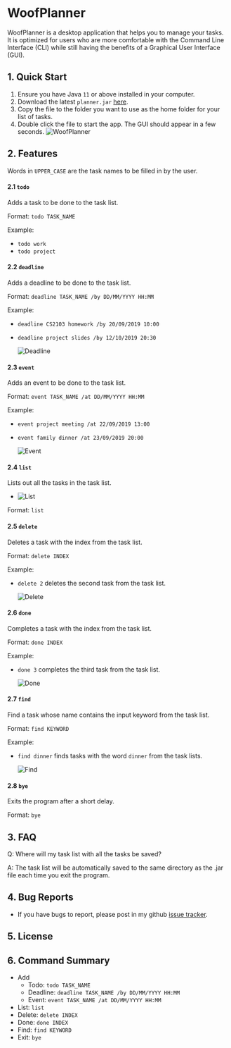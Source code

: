 # WoofPlanner

WoofPlanner is a desktop application that helps you to manage your tasks. It is optimized for users who 
are more comfortable with the Command Line Interface (CLI) while still having the benefits of a 
Graphical User Interface (GUI).

## 1. Quick Start
1. Ensure you have Java `11` or above installed in your computer.
2. Download the latest `planner.jar` [here](https://github.com/junhuplim/duke/releases/tag/A-Release).
3. Copy the file to the folder you want to use as the home folder for your list of tasks.
4. Double click the file to start the app. The GUI should appear in a few seconds.
  ![WoofPlanner](startup.png)

## 2. Features
Words in `UPPER_CASE` are the task names to be filled in by the user. 

#### 2.1 `todo`
Adds a task to be done to the task list.

Format: `todo TASK_NAME`

Example: 
* `todo work`
* `todo project`

#### 2.2 `deadline`
Adds a deadline to be done to the task list.

Format: `deadline TASK_NAME /by DD/MM/YYYY HH:MM`

Example:
* `deadline CS2103 homework /by 20/09/2019 10:00`
* `deadline project slides /by 12/10/2019 20:30`

  ![Deadline](deadline.png)

#### 2.3 `event`
Adds an event to be done to the task list.

Format: `event TASK_NAME /at DD/MM/YYYY HH:MM`

Example:
* `event project meeting /at 22/09/2019 13:00`
* `event family dinner /at 23/09/2019 20:00`

  ![Event](event.png)

#### 2.4 `list`
Lists out all the tasks in the task list.

  * ![List](list.png)

Format: `list`

#### 2.5 `delete`
Deletes a task with the index from the task list.

Format: `delete INDEX`

Example:
* `delete 2` deletes the second task from the task list.

  ![Delete](delete.png)

#### 2.6 `done`
Completes a task with the index from the task list.

Format: `done INDEX`

Example: 
* `done 3` completes the third task from the task list.

  ![Done](done.png)

#### 2.7 `find`
Find a task whose name contains the input keyword from the task list.

Format: `find KEYWORD`

Example:
* `find dinner` finds tasks with the word `dinner` from the task lists.

  ![Find](find.png)

#### 2.8 `bye`
Exits the program after a short delay.

Format: `bye`

## 3. FAQ
Q: Where will my task list with all the tasks be saved? 

A: The task list will be automatically saved to the same directory as the .jar file 
each time you exit the program.

## 4. Bug Reports
* If you have bugs to report, please post in my github [issue tracker](https://github.com/junhuplim/duke/issues).

## 5. License

## 6. Command Summary
* Add
  * Todo: `todo TASK_NAME`
  * Deadline: `deadline TASK_NAME /by DD/MM/YYYY HH:MM`
  * Event: `event TASK_NAME /at DD/MM/YYYY HH:MM`
* List: `list`
* Delete: `delete INDEX`
* Done: `done INDEX`
* Find: `find KEYWORD`
* Exit: `bye`